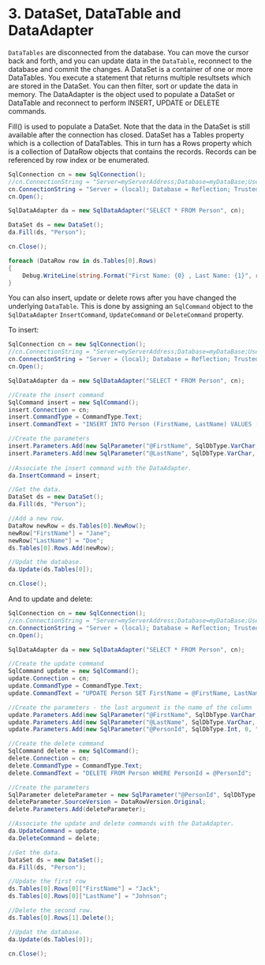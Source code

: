 # 3\. DataSet, DataTable and DataAdapter

`DataTables` are disconnected from the database. You can move the cursor back and forth, and you can update data in the `DataTable`, reconnect to the database and commit the changes. A DataSet is a container of one or more DataTables. You execute a statement that returns multiple resultsets which are stored in the DataSet. You can then filter, sort or update the data in memory. The DataAdapter is the object used to populate a DataSet or DataTable and reconnect to perform INSERT, UPDATE or DELETE commands.

Fill() is used to populate a DataSet. Note that the data in the DataSet is still available after the connection has closed. DataSet has a Tables property which is a collection of DataTables. This in turn has a Rows property which is a collection of DataRow objects that contains the records. Records can be referenced by row index or be enumerated.

```csharp
SqlConnection cn = new SqlConnection();
//cn.ConnectionString = "Server=myServerAddress;Database=myDataBase;User Id=myUsername;Password=myPassword;";
cn.ConnectionString = "Server = (local); Database = Reflection; Trusted_Connection = True;";
cn.Open();

SqlDataAdapter da = new SqlDataAdapter("SELECT * FROM Person", cn);

DataSet ds = new DataSet();
da.Fill(ds, "Person");

cn.Close();

foreach (DataRow row in ds.Tables[0].Rows)
{
    Debug.WriteLine(string.Format("First Name: {0} , Last Name: {1}", row["FirstName"], row["LastName"]));
}
```

You can also insert, update or delete rows after you have changed the underlying `DataTable`. This is done by assigning an `SqlCommand` object to the `SqlDataAdapter` `InsertCommand`, `UpdateCommand` or `DeleteCommand` property. 

To insert:

   
```csharp
SqlConnection cn = new SqlConnection();
//cn.ConnectionString = "Server=myServerAddress;Database=myDataBase;User Id=myUsername;Password=myPassword;";
cn.ConnectionString = "Server = (local); Database = Reflection; Trusted_Connection = True;";
cn.Open();

SqlDataAdapter da = new SqlDataAdapter("SELECT * FROM Person", cn);

//Create the insert command
SqlCommand insert = new SqlCommand();
insert.Connection = cn;
insert.CommandType = CommandType.Text;
insert.CommandText = "INSERT INTO Person (FirstName, LastName) VALUES (@FirstName, @LastName)";

//Create the parameters
insert.Parameters.Add(new SqlParameter("@FirstName", SqlDbType.VarChar, 50, "FirstName"));
insert.Parameters.Add(new SqlParameter("@LastName", SqlDbType.VarChar, 50, "LastName"));
      
//Associate the insert command with the DataAdapter.
da.InsertCommand = insert;

//Get the data.
DataSet ds = new DataSet();
da.Fill(ds, "Person");

//Add a new row.
DataRow newRow = ds.Tables[0].NewRow();
newRow["FirstName"] = "Jane";
newRow["LastName"] = "Doe";
ds.Tables[0].Rows.Add(newRow);

//Updat the database.
da.Update(ds.Tables[0]);

cn.Close();
```

And to update and delete:
  
  
```csharp
SqlConnection cn = new SqlConnection();
//cn.ConnectionString = "Server=myServerAddress;Database=myDataBase;User Id=myUsername;Password=myPassword;";
cn.ConnectionString = "Server = (local); Database = Reflection; Trusted_Connection = True;";
cn.Open();

SqlDataAdapter da = new SqlDataAdapter("SELECT * FROM Person", cn);

//Create the update command
SqlCommand update = new SqlCommand();
update.Connection = cn;
update.CommandType = CommandType.Text;
update.CommandText = "UPDATE Person SET FirstName = @FirstName, LastName = @LastName WHERE PersonId = @PersonId";

//Create the parameters - the last argument is the name of the column
update.Parameters.Add(new SqlParameter("@FirstName", SqlDbType.VarChar, 50, "FirstName"));
update.Parameters.Add(new SqlParameter("@LastName", SqlDbType.VarChar, 50, "LastName"));
update.Parameters.Add(new SqlParameter("@PersonId", SqlDbType.Int, 0, "PersonId"));

//Create the delete command
SqlCommand delete = new SqlCommand();
delete.Connection = cn;
delete.CommandType = CommandType.Text;
delete.CommandText = "DELETE FROM Person WHERE PersonId = @PersonId";

//Create the parameters
SqlParameter deleteParameter = new SqlParameter("@PersonId", SqlDbType.Int, 0, "PersonId");
deleteParameter.SourceVersion = DataRowVersion.Original;
delete.Parameters.Add(deleteParameter);

//Associate the update and delete commands with the DataAdapter.
da.UpdateCommand = update;
da.DeleteCommand = delete;

//Get the data.
DataSet ds = new DataSet();
da.Fill(ds, "Person");

//Update the first row
ds.Tables[0].Rows[0]["FirstName"] = "Jack";
ds.Tables[0].Rows[0]["LastName"] = "Johnson";

//Delete the second row.
ds.Tables[0].Rows[1].Delete();

//Updat the database.
da.Update(ds.Tables[0]);

cn.Close();
```

<!--stackedit_data:
eyJoaXN0b3J5IjpbLTIyNDU0MDE4NSwtMTA5MzczNjEyNiwtOT
E3NDQ1MjYwLDExMDA1NjQ2MThdfQ==
-->